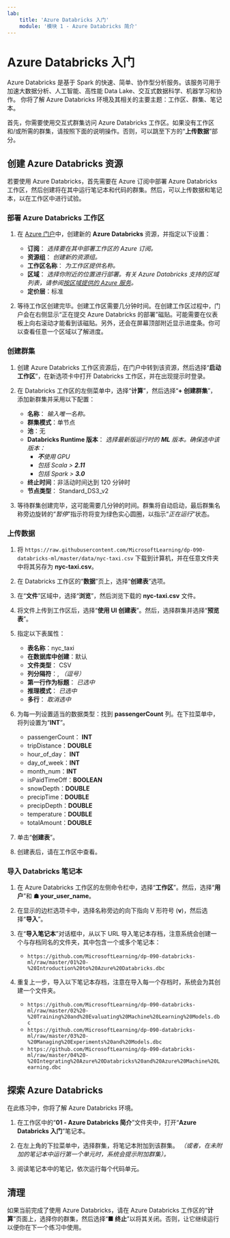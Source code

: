 ```yaml
---
lab:
    title: 'Azure Databricks 入门'
    module: '模块 1 - Azure Databricks 简介'
---
```


# Azure Databricks 入门

Azure Databricks 是基于 Spark 的快速、简单、协作型分析服务。该服务可用于加速大数据分析、人工智能、高性能 Data Lake、交互式数据科学、机器学习和协作。
你将了解 Azure Databricks 环境及其相关的主要主题：工作区、群集、笔记本。

首先，你需要使用交互式群集访问 Azure Databricks 工作区。如果没有工作区和/或所需的群集，请按照下面的说明操作。否则，可以跳至下方的“**上传数据**”部分。

## 创建 Azure Databricks 资源

若要使用 Azure Databricks，首先需要在 Azure 订阅中部署 Azure Databricks 工作区，然后创建将在其中运行笔记本和代码的群集。然后，可以上传数据和笔记本，以在工作区中进行试验。

### 部署 Azure Databricks 工作区

1. 在 [Azure 门户](https://portal.azure.com)中，创建新的 **Azure Databricks** 资源，并指定以下设置：
   - **订阅**： *选择要在其中部署工作区的 Azure 订阅。*
   - **资源组**： *创建新的资源组。*
   - **工作区名称**： *为工作区提供名称。*
   - **区域**： *选择你附近的位置进行部署。有关 Azure Databricks 支持的区域列表，请参阅[按区域提供的 Azure 服务](https://azure.microsoft.com/regions/services/)。*
   - **定价层**：标准

1. 等待工作区创建完毕。创建工作区需要几分钟时间。在创建工作区过程中，门户会在右侧显示“正在提交 Azure Databricks 的部署”磁贴。可能需要在仪表板上向右滚动才能看到该磁贴。另外，还会在屏幕顶部附近显示进度条。你可以查看任意一个区域以了解进度。

### 创建群集

1. 创建 Azure Databricks 工作区资源后，在门户中转到该资源，然后选择“**启动工作区**”，在新选项卡中打开 Databricks 工作区，并在出现提示时登录。

1. 在 Databricks 工作区的左侧菜单中，选择“**计算**”，然后选择“**+ 创建群集**”，添加新群集并采用以下配置：
   - **名称**： *输入唯一名称。*
   - **群集模式**：单节点
   - **池**：无
   - **Databricks Runtime 版本**： *选择最新版运行时的 **ML** 版本。确保选中该版本：*
      - ***不**使用 GPU*
      - *包括 Scala > **2.11***
      - *包括 Spark > **3.0***
   - **终止时间**：非活动时间达到 120 分钟时
   - **节点类型**： Standard_DS3_v2

1. 等待群集创建完毕，这可能需要几分钟的时间。群集将自动启动，最后群集名称旁边旋转的“*暂停*”指示符将变为绿色实心圆圈，以指示“*正在运行*”状态。

### 上传数据

1. 将 `https://raw.githubusercontent.com/MicrosoftLearning/dp-090-databricks-ml/master/data/nyc-taxi.csv` 下载到计算机，并在任意文件夹中将其另存为 **nyc-taxi.csv**。

1. 在 Databricks 工作区的“**数据**”页上，选择“**创建表**”选项。

1. 在“**文件**”区域中，选择“**浏览**”，然后浏览下载的 **nyc-taxi.csv** 文件。

1. 将文件上传到工作区后，选择“**使用 UI 创建表**”。然后，选择群集并选择“**预览表**”。

1. 指定以下表属性：

    - **表名称**：nyc_taxi
    - **在数据库中创建**：默认
    - **文件类型**： CSV
    - **列分隔符**：, *（逗号）*
    - **第一行作为标题**： *已选中*
    - **推理模式**： *已选中*
    - **多行**： *取消选中*

1. 为每一列设置适当的数据类型：找到 **passengerCount** 列。在下拉菜单中，将列设置为“**INT**”。

    - passengerCount： **INT**
    - tripDistance：**DOUBLE**
    - hour_of_day： **INT**
    - day_of_week：**INT**
    - month_num：**INT**
    - isPaidTimeOff：**BOOLEAN**
    - snowDepth：**DOUBLE**
    - precipTime：**DOUBLE**
    - precipDepth：**DOUBLE**
    - temperature：**DOUBLE**
    - totalAmount：**DOUBLE**

1. 单击“**创建表**”。

1. 创建表后，请在工作区中查看。

### 导入 Databricks 笔记本

1. 在 Azure Databricks 工作区的左侧命令栏中，选择“**工作区**”。然后，选择“**用户**”和 **&#9751; your_user_name**。

1. 在显示的边栏选项卡中，选择名称旁边的向下指向 V 形符号 (**v**)，然后选择“**导入**”。

1. 在“**导入笔记本**”对话框中，从以下 URL 导入笔记本存档，注意系统会创建一个与存档同名的文件夹，其中包含一个或多个笔记本：
   - `https://github.com/MicrosoftLearning/dp-090-databricks-ml/raw/master/01%20-%20Introduction%20to%20Azure%20Databricks.dbc`

1. 重复上一步，导入以下笔记本存档，注意在导入每一个存档时，系统会为其创建一个文件夹。

   - `https://github.com/MicrosoftLearning/dp-090-databricks-ml/raw/master/02%20-%20Training%20and%20Evaluating%20Machine%20Learning%20Models.dbc`
   - `https://github.com/MicrosoftLearning/dp-090-databricks-ml/raw/master/03%20-%20Managing%20Experiments%20and%20Models.dbc`
   - `https://github.com/MicrosoftLearning/dp-090-databricks-ml/raw/master/04%20-%20Integrating%20Azure%20Databricks%20and%20Azure%20Machine%20Learning.dbc`

## 探索 Azure Databricks

在此练习中，你将了解 Azure Databricks 环境。

1. 在工作区中的“**01 - Azure Databricks 简介**”文件夹中，打开“**Azure Databricks 入门**”笔记本。

1. 在左上角的下拉菜单中，选择群集，将笔记本附加到该群集。 *（或者，在未附加的笔记本中运行第一个单元时，系统会提示附加群集）。*

1. 阅读笔记本中的笔记，依次运行每个代码单元。

## 清理

如果当前完成了使用 Azure Databricks，请在 Azure Databricks 工作区的“**计算**”页面上，选择你的群集，然后选择“**&#9632; 终止**”以将其关闭。否则，让它继续运行以便你在下一个练习中使用。
